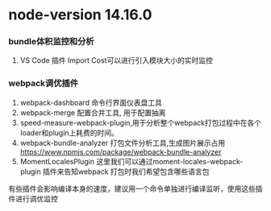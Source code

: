 # node-version 14.16.0

### bundle体积监控和分析
1. VS Code 插件  Import Cost可以进行引入模块大小的实时监控


### webpack调优插件
1. webpack-dashboard 命令行界面仪表盘工具
2. webpack-merge 配置合并工具, 用于配置抽离
3. speed-measure-webpack-plugin,用于分析整个webpack打包过程中在各个loader和plugin上耗费的时间。
4. webpack-bundle-analyzer  打包文件分析工具,生成图片展示占用 https://www.npmjs.com/package/webpack-bundle-analyzer
5. MomentLocalesPlugin 这里我们可以通过moment-locales-webpack-plugin 插件来告知webpack 打包时我们希望包含哪些语言包

有些插件会影响编译本身的速度，建议用一个命令单独进行编译监听，使用这些插件进行调优监控